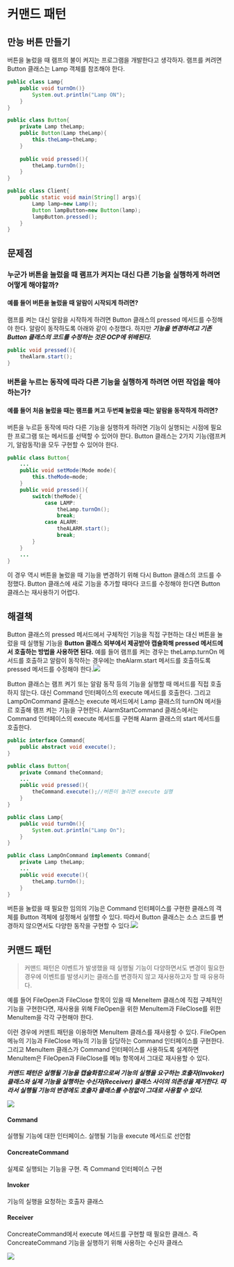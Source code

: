 # 커맨드 패턴
## 만능 버튼 만들기
버튼을 눌렀을 때 램프의 불이 켜지는 프로그램을 개발한다고 생각하자. 램프를 켜려면 Button 클래스는 Lamp 객체를 참조해야 한다.
```java
public class Lamp{
	public void turnOn()}
    	System.out.println("Lamp ON");
    }
}	

public class Button{
	private Lamp theLamp;
    public Button(Lamp theLamp){
    	this.theLamp=theLamp;
    }
    
    public void pressed(){
    	theLamp.turnOn();
    }
}

public class Client{
	public static void main(String[] args){
    	Lamp lamp=new Lamp();
        Button lampButton=new Button(lamp);
        lampButton.pressed();
    }	
}	
```
## 문제점
### 누군가 버튼을 눌렀을 때 램프가 켜지는 대신 다른 기능을 실행하게 하려면 어떻게 해야할까? 
#### 예를 들어 버튼을 눌렀을 때 알람이 시작되게 하려면?
램프를 켜는 대신 알람을 시작하게 하려면 Button 클래스의 pressed 메서드를 수정해야 한다. 알람이 동작하도록 아래와 같이 수정했다. 하지만 _**기능을 변경하려고 기존 Button 클래스의 코드를 수정하는 것은 OCP에 위배된다.**_
```java
public void pressed(){
	theAlarm.start();
}
```

### 버튼을 누르는 동작에 따라 다른 기능을 실행하게 하려면 어떤 작업을 해야 하는가?
#### 예를 들어 처음 눌렀을 때는 램프를 켜고 두번째 눌렀을 때는 알람을 동작하게 하려면?
버튼을 누르듣 동작에 따라 다른 기능을 실행하게 하려면 기능이 실행되는 시점에 필요한 프로그램 또는 메서드를 선택할 수 있어야 한다. Button 클래스는 2가지 기능(램프켜기, 알람동작)을 모두 구현할 수 있어야 한다.
```java
public class Button{
	...
    public void setMode(Mode mode){
    	this.theMode=mode;
    }
    public void pressed(){
    	switch(theMode){
        	case LAMP:
            	theLamp.turnOn();
             	break;
            case ALARM:
            	theALARM.start();
                break;
        }
    }
    ...
}
```
이 경우 역시 버튼을 눌렀을 때 기능을 변경하기 위해 다시 Button 클래스의 코드를 수정했다. Button 클래스에 새로 기능을 추가할 때마다 코드를 수정해야 한다면 Button 클래스는 재사용하기 어렵다.

## 해결책
Button 클래스의 pressed 메서드에서 구체적인 기능을 직접 구현하는 대신 버튼을 눌렀을 때 실행될 기능을 **Button 클래스 외부에서 제공받아 캡슐화해 pressed 메서드에서 호출하는 방법을 사용하면 된다.** 예를 들어 램프를 켜는 경우는 theLamp.turnOn 메서드를 호출하고 알람이 동작하는 경우에는 theAlarm.start 메서드를 호출하도록 pressed 메서드를 수정해야 한다.![](https://velog.velcdn.com/images/yh_lee/post/47722b81-28d9-479d-9970-994cb362067e/image.png)

Button 클래스는 램프 켜기 또는 알람 동작 등의 기능을 실행할 때 메서드를 직접 호출하지 않는다. 대신 Command 인터페이스의 execute 메서드를 호출한다. 그리고 LampOnCommand 클래스는 execute 메서드에서 Lamp 클래스의 turnON 메서들르 호출해 램프 켜는 기능을 구현한다. AlarmStartCommand 클래스에서는 Command 인터페이스의 execute 메서드를 구현해 Alarm 클래스의 start 메서드를 호출한다.
```java
public interface Command{
	public abstract void execute();
}

public class Button{
	private Command theCommand;
    ...
    public void pressed(){
    	theCommand.execute();//버튼이 눌리면 execute 실행
    }
}

public class Lamp{
	public void turnOn(){
    	System.out.println("Lamp On");
    }
}

public class LampOnCommand implements Command{
	private Lamp theLamp;
    ...
    public void execute(){
    	theLamp.turnOn();
    }
}
```

버튼을 눌렀을 때 필요한 임의의 기능은 Command 인터페이스를 구현한 클래스의 객체를 Button 객체에 설정해서 실행할 수 있다. 따라서 Button 클래스는 소스 코드를 변경하지 않으면서도 다양한 동작을 구현할 수 있다.![](https://velog.velcdn.com/images/yh_lee/post/2ca93c89-2e8d-4767-aeee-4eadf4c30693/image.png)

## 커맨드 패턴
> 커맨드 패턴은 이벤트가 발생했을 때 실행될 기능이 다양하면서도 변경이 필요한 경우에 이벤트를 발생시키는 클래스를 변경하지 않고 재사용하고자 할 때 유용하다.

예를 들어 FileOpen과 FileClose 항목이 있을 때 MeneItem 클래스에 직접 구체적인 기능을 구현한다면, 재사용을 위해 FileOpen을 위한 MenuItem과 FileClose를 위한 MenuItem을 각각 구현해야 한다.

이런 경우에 커맨트 패턴을 이용하면 MenuItem 클래스를 재사용할 수 있다. FileOpen 메뉴의 기능과 FileClose 메뉴의 기능을 담당하는 Command 인터페이스를 구현한다. 그리고 MenuItem 클래스가 Command 인터페이스를 사용하도록 설계하면 MenuItem은 FileOpen과 FileClose를 메뉴 항목에서 그대로 재사용할 수 있다. 

_**커맨드 패턴은 실행될 기능을 캡슐화함으로써 기능의 실행을 요구하는 호출자(Invoker) 클래스와 실제 기능을 실행하는 수신자(Receiver) 클래스 사이의 의존성을 제거한다. 따라서 실행될 기능의 변경에도 호출자 클래스를 수정없이 그대로 사용할 수 있다.**_

![](https://velog.velcdn.com/images/yh_lee/post/e452e417-0135-479f-8f89-ff2d8fa18c1a/image.png)
#### Command
실행될 기능에 대한 인터페이스. 실행될 기능을 execute 메서드로 선언함
#### ConcreateCommand
실제로 실행되는 기능을 구현. 즉 Command 인터페이스 구현
#### Invoker
기능의 실행을 요청하는 호출자 클래스
#### Receiver
ConcreateCommand에서 execute 메서드를 구현할 때 필요한 클래스. 즉 ConcreateCommand 기능을 실행하기 위해 사용하는 수신자 클래스

![](https://velog.velcdn.com/images/yh_lee/post/106f9223-d946-484e-ad3e-b7bf2e1c0688/image.png)
